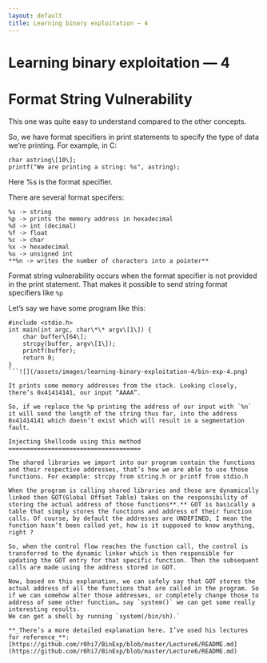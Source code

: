 ```yaml
---
layout: default
title: Learning binary exploitation — 4
---
```


Learning binary exploitation — 4
================================

Format String Vulnerability
===========================

This one was quite easy to understand compared to the other concepts.

So, we have format specifiers in print statements to specify the type of data we’re printing. For example, in C:

```
char astring\[10\];  
printf("We are printing a string: %s", astring);
```

Here %s is the format specifier.

There are several format specifers:

```
%s -> string  
%p -> prints the memory address in hexadecimal  
%d -> int (decimal)  
%f -> float  
%c -> char  
%x -> hexadecimal  
%u -> unsigned int  
**%n -> writes the number of characters into a pointer**
```

Format string vulnerability occurs when the format specifier is not provided in the print statement. That makes it possible to send string format specifiers like `%p`

Let’s say we have some program like this:

```
#include <stdio.h>  
int main(int argc, char\*\* argv\[1\]) {  
    char buffer\[64\];   
    strcpy(buffer, argv\[1\]);  
    printf(buffer);  
    return 0;   
}
```![](/assets/images/learning-binary-exploitation-4/bin-exp-4.png)

It prints some memory addresses from the stack. Looking closely, there’s 0x41414141, our input “AAAA”.

So, if we replace the %p printing the address of our input with `%n` it will send the length of the string thus far, into the address 0x41414141 which doesn’t exist which will result in a segmentation fault.

Injecting Shellcode using this method
=====================================

The shared libraries we import into our program contain the functions and their respective addresses, that’s how we are able to use those functions. For example: strcpy from string.h or printf from stdio.h

When the program is calling shared libraries and those are dynamically linked then GOT(Global Offset Table) takes on the responsibility of storing the actual address of those functions**.** GOT is basically a table that simply stores the functions and address of their function calls. Of course, by default the addresses are UNDEFINED, I mean the function hasn’t been called yet, how is it supposed to know anything, right ?

So, when the control flow reaches the function call, the control is transferred to the dynamic linker which is then responsible for updating the GOT entry for that specific function. Then the subsequent calls are made using the address stored in GOT.

Now, based on this explanation, we can safely say that GOT stores the actual address of all the functions that are called in the program. So if we can somehow alter those addresses, or completely change those to address of some other function… say `system()` we can get some really interesting results.  
We can get a shell by running `system(/bin/sh).`

**_There’s a more detailed explanation here. I’ve used his lectures for reference_**: [https://github.com/r0hi7/BinExp/blob/master/Lecture6/README.md](https://github.com/r0hi7/BinExp/blob/master/Lecture6/README.md)